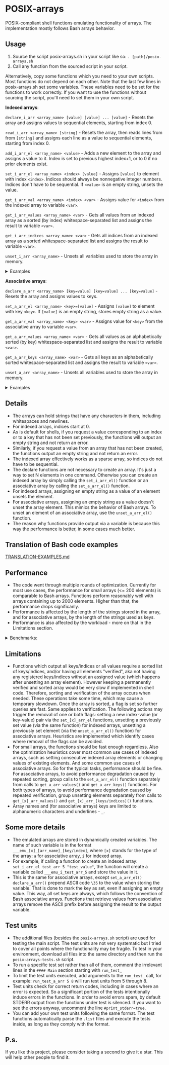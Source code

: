 # POSIX-arrays
POSIX-compliant shell functions emulating functionality of arrays. The implementation mostly follows Bash arrays behavior.

## Usage
1) Source the script posix-arrays.sh in your script like so: `. [path]/posix-arrays.sh`
2) Call any function from the sourced script in your script.

Alternatively, copy some functions which you need to your own scripts. Most functions do not depend on each other.
Note that the last few lines in posix-arrays.sh set some variables. These variables need to be set for the functions to work correctly. If you want to use the functions without sourcing the script, you'll need to set them in your own script.

**Indexed arrays**:

`declare_i_arr <array_name> [value] [value] ... [value]` - Resets the array and assigns values to sequential elements, starting from index 0.

`read_i_arr <array_name> [string]` - Resets the array, then reads lines from from `[string]` and assigns each line as a value to sequential elements, starting from index 0.

`add_i_arr_el <array_name> <value>` - Adds a new element to the array and assigns a value to it. Index is set to previous highest index+1, or to 0 if no prior elements exist.

`set_i_arr_el <array_name> <index> [value]` - Assigns `[value]` to element with index `<index>`. Indices should always be nonnegative integer numbers. Indices don't have to be sequential. If `<value>` is an empty string, unsets the value.

`get_i_arr_val <array_name> <index> <var>` - Assigns value for `<index>` from the indexed array to variable `<var>`.

`get_i_arr_values <array_name> <var>` - Gets all values from an indexed array as a sorted (by index) whitespace-separated list and assigns the result to variable `<var>`.

`get_i_arr_indices <array_name> <var>` - Gets all indices from an indexed array as a sorted whitespace-separated list and assigns the result to variable `<var>`.

`unset_i_arr <array_name>` - Unsets all variables used to store the array in memory.

<details> <summary> Examples </summary>

```
set_i_arr_el test_arr 10 some_val
get_i_arr_val test_arr 10 test_var; echo "$test_var"
$ some_val
```

```
declare_i_arr test_arr val1 val2 "val3 123 etc"
get_i_arr_values test_arr test_var; echo "$test_var"
$ val1 val2 val3 123 etc

get_i_arr_val test_arr 2 test_var; echo "$test_var"
$ val3 123 etc
```

</details>

**Associative arrays**:

`declare_a_arr <array_name> [key=value] [key=value] ... [key=value]` - Resets the array and assigns values to keys.

`set_a_arr_el <array_name> <key>=[value]` - Assigns `[value]` to element with key `<key>`. If `[value]` is an empty string, stores empty string as a value.

`get_a_arr_val <array_name> <key> <var>` - Assigns value for `<key>` from the associative array to variable `<var>`.

`get_a_arr_values <array_name> <var>` - Gets all values as an alphabetically sorted (by key) whitespace-separated list and assigns the result to variable `<var>`.

`get_a_arr_keys <array_name> <var>` - Gets all keys as an alphabetically sorted whitespace-separated list and assigns the result to variable `<var>`.

`unset_a_arr <array_name>` - Unsets all variables used to store the array in memory.

<details> <summary> Examples </summary>

```
set_a_arr_el test_arr some_key="this is a test"
get_a_arr_val test_arr some_key test_var; echo "$test_var"

$ this is a test
```

```
declare_a_arr test_arr "cars=Audi, Honda, Mercedes" "music_genres=jazz, classical, rock"
get_a_arr_keys test_arr test_keys; echo "$test_keys"
$ cars music_genres

get_a_arr_val test_arr music_genres genres; echo "$genres"
$ jazz, classical, rock
```
</details>

## Details
- The arrays can hold strings that have any characters in them, including whitespaces and newlines.
- For indexed arrays, indices start at 0.
- As is default for shells, if you request a value corresponding to an index or to a key that has not been set previously, the functions will output an empty string and not return an error.
- Similarly, if you request a value from an array that has not been created, the functions output an empty string and not return an error.
- The indexed array effectively works as a sparse array, so indices do not have to be sequential.
- The declare functions are not necessary to create an array. It's just a way to set N elements in one command. Otherwise you can create an indexed array by simply calling the `set_i_arr_el()` function or an associative array by calling the `set_a_arr_el()` function.
- For indexed arrays, assigning en empty string as a value of an element unsets the element.
- For associative arrays, assigning an empty string as a value doesn't unset the array element. This mimics the behavior of Bash arrays. To unset an element of an associative array, use the `unset_a_arr_el()` function.
- The reason why functions provide output via a variable is because this way the performance is better, in some cases much better.

## Translation of Bash code examples
[TRANSLATION-EXAMPLES.md](/TRANSLATION-EXAMPLES.md)

## Performance
- The code went through multiple rounds of optimization. Currently for most use cases, the performance for small arrays (<= 200 elements) is comparable to Bash arrays. Functions perform reasonably well with arrays containing up to 2000 elements. Higher than that, the performance drops significanly.
- Performance is affected by the length of the strings stored in the array, and for associative arrays, by the length of the strings used as keys.
- Performance is also affected by the workload - more on that in the Limitations section.

<details> <summary> Benchmarks: </summary>

Measured on i7-4770 with 40-character strings in each element. For associative arrays, measured with 16-18 character keys.

**10 elements**:

| Array type   |      Test                    | Time  |
| -------------|------------------------------|-------|
| Indexed      | set elements one by one      | 1ms   |
| Indexed      | add elements one by one      | 1ms   |
| Indexed      | get values one by one        | 1ms   |
| Indexed      | get all values               | 1ms   |
| Indexed      | get all indices              | 2ms   |
| -------------|------------------------------|-------|
| Associative  | set elements one by one      | 1ms   |
| Associative  | get values one by one        | 1ms   |
| Associative  | get all values               | 1ms   |
| Associative  | get all keys                 | 2ms   |

**100 elements**:

| Array type   |      Test                    | Time  |
| -------------|------------------------------|-------|
| Indexed      | set elements one by one      | 3ms   |
| Indexed      | add elements one by one      | 3ms   |
| Indexed      | get values one by one        | 1ms   |
| Indexed      | get all values               | 1ms   |
| Indexed      | get all indices              | 3ms   |
| -------------|------------------------------|-------|
| Associative  | set elements one by one      | 3ms   |
| Associative  | get values one by one        | 3ms   |
| Associative  | get all values               | 2ms   |
| Associative  | get all keys                 | 3ms   |

**500 elements**:

| Array type   |      Test                    | Time  |
| -------------|------------------------------|-------|
| Indexed      | set elements one by one      | 11ms  |
| Indexed      | add elements one by one      | 8ms   |
| Indexed      | get values one by one        | 5ms   |
| Indexed      | get all values               | 4ms   |
| Indexed      | get all indices              | 4ms   |
| -------------|------------------------------|-------|
| Associative  | set elements one by one      | 13ms  |
| Associative  | get values one by one        | 10ms  |
| Associative  | get all values               | 4ms   |
| Associative  | get all keys                 | 4ms   |

**1000 elements**:

| Array type   |      Test                    | Time  |
| -------------|------------------------------|-------|
| Indexed      | set elements one by one      | 19ms  |
| Indexed      | add elements one by one      | 17ms  |
| Indexed      | get values one by one        | 8ms   |
| Indexed      | get all values               | 6ms   |
| Indexed      | get all indices              | 6ms   |
| -------------|------------------------------|-------|
| Associative  | set elements one by one      | 24ms  |
| Associative  | get values one by one        | 21ms  |
| Associative  | get all values               | 7ms   |
| Associative  | get all keys                 | 6ms   |

**2000 elements**:

| Array type   |      Test                    | Time  |
| -------------|------------------------------|-------|
| Indexed      | set elements one by one      | 39ms  |
| Indexed      | add elements one by one      | 37ms  |
| Indexed      | get values one by one        | 18ms  |
| Indexed      | get all values               | 13ms  |
| Indexed      | get all indices              | 13ms  |
| -------------|------------------------------|-------|
| Associative  | set elements one by one      | 57ms  |
| Associative  | get values one by one        | 41ms  |
| Associative  | get all values               | 14ms  |
| Associative  | get all keys                 | 14ms  |

</details>

## Limitations
- Functions which output all keys/indices or all values require a sorted list of keys/indices, and/or having all elements "verified", aka not having any registered keys/indices without an assigned value (which happens after unsetting an array element). However keeping a permanently verified and sorted array would be very slow if implemented in shell code. Therefore, sorting and verification of the array occurs when needed. These operations take some time, which may cause a temporary slowdown. Once the array is sorted, a flag is set so further queries are fast. Same applies to verification. The following actions may trigger the removal of one or both flags: setting a new index-value (or key-value) pair via the `set_[x]_arr_el` functions, unsetting a previously set value (via the same function) for indexed arrays, unsetting a previously set element (via the `unset_a_arr_el()` function) for associative arrays. Heuristics are implemented which identify cases where removal of the flags can be avoided.
- For small arrays, the functions should be fast enough regardless. Also the optimization heuristics cover most common use cases of indexed arrays, such as setting consecutive indexed array elements or changing values of existing elements. And some common use cases of associative arrays. So for the typical tasks, performance should be fine. For associative arrays, to avoid performance degradation caused by repeated sorting, group calls to the `set_a_arr_el()` function separately from calls to `get_a_arr_values()` and `get_a_arr_keys()` functions. For both types of arrays, to avoid performance degradation caused by repeated verification, group unsetting elements separately from calls to `get_[x]_arr_values()` and `get_[x]_arr_[keys/indices]()` functions.
- Array names and (for associative arrays) keys are limited to alphanumeric characters and underlines - `_`.

## Some more details
- The emulated arrays are stored in dynamically created variables. The name of such variable is in the format `___emu_[x]_[arr_name]_[key/index]`, where `[x]` stands for the type of the array: `a` for associative array, `i` for indexed array.
- For example, if calling a function to create an indexed array: `set_i_arr_el test_arr 5 "test_value"`, the function will create a variable called `___emu_i_test_arr_5` and store the value in it.
- This is the same for associative arrays, except `set_a_arr_el()` `declare_a_arr()` prepend ASCII code `\35` to the value when storing the variable. That is done to mark the key as set, even if assigning an empty value. This way, all set keys are always, which follows the convention of Bash associative arrays. Functions that retrieve values from associative arrays remove the ASCII prefix before assigning the result to the output variable.

## Test units
- The additional files (besides the `posix-arrays.sh` script) are used for testing the main script. The test units are not very systematic but I tried to cover all points where the functionality may be fragile. To test in your environment, download all files into the same directory and then run the `posix-arrays-tests.sh` script.
- To run a specific test set rather than all of them, comment the irrelevant lines in the `#### Main` section starting with `run_test_`
- To limit the test units executed, add arguments to the `run_test_` call, for example: `run_test_a_arr 5 8` will run test units from 5 through 8.
- Test units check for correct return codes, including in cases where an error is expected. So a significant portion of the tests intentionally induce errors in the functions. In order to avoid errors spam, by default STDERR output from the functions under test is silenced. If you want to see the errors anyway, uncomment the line `#print_stderr=true`.
- You can add your own test units following the same format. The test functions automatically parse the `.list` files and execute the tests inside, as long as they comply with the format.

## P.s.
If you like this project, please consider taking a second to give it a star. This will help other people to find it.

